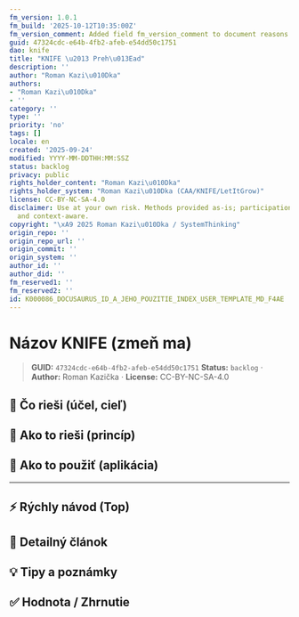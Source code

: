 ```yaml
---
fm_version: 1.0.1
fm_build: '2025-10-12T10:35:00Z'
fm_version_comment: Added field fm_version_comment to document reasons for FM updates
guid: 47324cdc-e64b-4fb2-afeb-e54dd50c1751
dao: knife
title: "KNIFE \u2013 Preh\u013Ead"
description: ''
author: "Roman Kazi\u010Dka"
authors:
- "Roman Kazi\u010Dka"
- ''
category: ''
type: ''
priority: 'no'
tags: []
locale: en
created: '2025-09-24'
modified: YYYY-MM-DDTHH:MM:SSZ
status: backlog
privacy: public
rights_holder_content: "Roman Kazi\u010Dka"
rights_holder_system: "Roman Kazi\u010Dka (CAA/KNIFE/LetItGrow)"
license: CC-BY-NC-SA-4.0
disclaimer: Use at your own risk. Methods provided as-is; participation is voluntary
  and context-aware.
copyright: "\xA9 2025 Roman Kazi\u010Dka / SystemThinking"
origin_repo: ''
origin_repo_url: ''
origin_commit: ''
origin_system: ''
author_id: ''
author_did: ''
fm_reserved1: ''
fm_reserved2: ''
id: K000086_DOCUSAURUS_ID_A_JEHO_POUZITIE_INDEX_USER_TEMPLATE_MD_F4AE
---
```

<!-- User-facing content template (MD). No FM at top. -->
# Názov KNIFE (zmeň ma)

<!-- fm-visible: start -->
> **GUID:** `47324cdc-e64b-4fb2-afeb-e54dd50c1751`
> **Status:** `backlog` · **Author:** Roman Kazička · **License:** CC-BY-NC-SA-4.0
<!-- fm-visible: end -->

## 🎯 Čo rieši (účel, cieľ)

## 🧩 Ako to rieši (princíp)

## 🧪 Ako to použiť (aplikácia)

---

## ⚡ Rýchly návod (Top)

## 📜 Detailný článok

## 💡 Tipy a poznámky

## ✅ Hodnota / Zhrnutie
